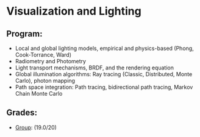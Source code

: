 # Visualization and Lighting

## Program:

* Local and global lighting models, empirical and physics-based (Phong, Cook-Torrance, Ward)
* Radiometry and Photometry
* Light transport mechanisms, BRDF, and the rendering equation
* Global illumination algorithms: Ray tracing (Classic, Distributed, Monte Carlo), photon mapping
* Path space integration: Path tracing, bidirectional path tracing, Markov Chain Monte Carlo

## Grades:

* [Group](Project/Group): (19.0/20)